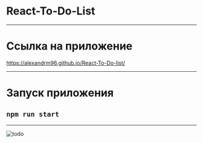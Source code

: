 
# React-To-Do-List
____________________________________________________________________________________________________
# Ссылка на приложение
https://alexandrm96.github.io/React-To-Do-list/

____________________________________________________________________________________________________
# Запуск приложения

## `npm run start`
____________________________________________________________________________________________________
![todo](https://user-images.githubusercontent.com/91624026/174899220-156525f0-bbf5-459e-a861-dfe7d42772e0.png)
